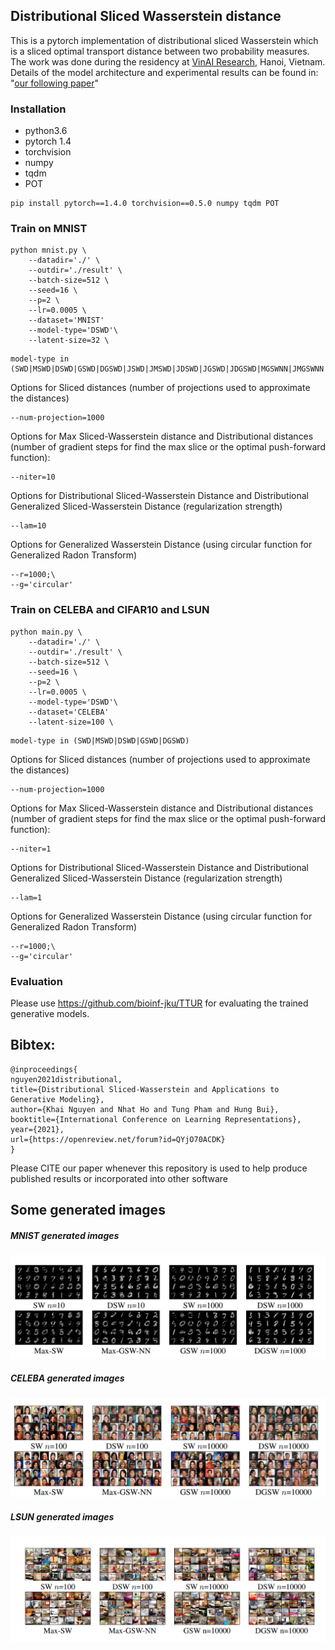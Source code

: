 ## Distributional Sliced Wasserstein distance
This is a pytorch implementation of distributional sliced Wasserstein which is a sliced optimal transport distance between two probability measures. The work was done during the residency at [VinAI Research](https://vinai.io), Hanoi, Vietnam.
Details of the model architecture and experimental results can be found in: "[our following paper](https://arxiv.org/pdf/2002.07367.pdf)"
### Installation

* python3.6
* pytorch 1.4
* torchvision
* numpy
* tqdm
* POT

````
pip install pytorch==1.4.0 torchvision==0.5.0 numpy tqdm POT
````
### Train on MNIST
``` 
python mnist.py \
    --datadir='./' \
    --outdir='./result' \
    --batch-size=512 \
    --seed=16 \
    --p=2 \
    --lr=0.0005 \
    --dataset='MNIST'
    --model-type='DSWD'\
    --latent-size=32 \ 
```
```
model-type in (SWD|MSWD|DSWD|GSWD|DGSWD|JSWD|JMSWD|JDSWD|JGSWD|JDGSWD|MGSWNN|JMGSWNN|MGSWD|JMGSWD)
```
Options for Sliced distances (number of projections used to approximate the distances)
````
--num-projection=1000
````

Options for Max Sliced-Wasserstein distance and Distributional distances (number of gradient steps for find the max slice or the optimal push-forward function):

```
--niter=10
```
Options for Distributional Sliced-Wasserstein Distance and Distributional Generalized Sliced-Wasserstein Distance (regularization strength)

````
--lam=10
````
Options for Generalized Wasserstein Distance (using circular function for Generalized Radon Transform)

````
--r=1000;\
--g='circular'
````
### Train on CELEBA and CIFAR10 and LSUN
``` 
python main.py \
    --datadir='./' \
    --outdir='./result' \
    --batch-size=512 \
    --seed=16 \
    --p=2 \
    --lr=0.0005 \
    --model-type='DSWD'\
    --dataset='CELEBA'
    --latent-size=100 \ 
```
```
model-type in (SWD|MSWD|DSWD|GSWD|DGSWD)
```
Options for Sliced distances (number of projections used to approximate the distances)
````
--num-projection=1000
````
Options for Max Sliced-Wasserstein distance and Distributional distances (number of gradient steps for find the max slice or the optimal push-forward function):

```
--niter=1
```
Options for Distributional Sliced-Wasserstein Distance and Distributional Generalized Sliced-Wasserstein Distance (regularization strength)

````
--lam=1
````
Options for Generalized Wasserstein Distance (using circular function for Generalized Radon Transform)

````
--r=1000;\
--g='circular'
````
### Evaluation
Please use https://github.com/bioinf-jku/TTUR for evaluating the trained generative models.

## Bibtex:
````
@inproceedings{
nguyen2021distributional,
title={Distributional Sliced-Wasserstein and Applications to Generative Modeling},
author={Khai Nguyen and Nhat Ho and Tung Pham and Hung Bui},
booktitle={International Conference on Learning Representations},
year={2021},
url={https://openreview.net/forum?id=QYjO70ACDK}
}
````
Please CITE our paper whenever this repository is used to help produce published results or incorporated into other software
## Some generated images
##### MNIST generated images
![MNIST](images/MNIST.png) 
##### CELEBA generated images
![MNIST](images/CelebA.png) 
##### LSUN generated images
![MNIST](images/LSUN.png) 
